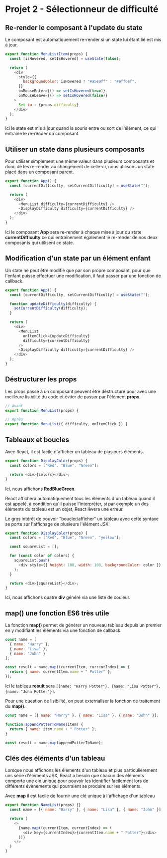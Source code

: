 # Projet 2 - Sélectionneur de difficulté

## Re-render le composant à l'update du state

Le composant est automatiquement re-render si un state lui étant lié est mis à jour.

```js
export function MenuListItem(props) {
  const [isHovered, setIsHovered] = useState(false);

  return (
    <div
      style={{
        backgroundColor: isHovered ? "#a5e9ff" : "#eff0ef",
      }}
      onMouseEnter={() => setIsHovered(true)}
      onMouseLeave={() => setIsHovered(false)}
    >
      Set to : {props.difficulty}
    </div>
  );
}
```

Ici le state est mis à jour quand la souris entre ou sort de l'élément, ce qui entraîne le re-render du composant.

## Utiliser un state dans plusieurs composants

Pour utiliser simplement une même valeur dans plusieurs composants et donc de les re-render au changement de celle-ci, nous utilisons un state placé dans un composant parent.

```js
export function App() {
  const [currentDifficulty, setCurrentDifficulty] = useState("");

  return (
    <div>
      <MenuList difficulty={currentDifficulty} />
      <DisplayDifficulty difficulty={currentDifficulty} />
    </div>
  );
}
```

Ici le composant **App** sera re-render à chaque mise à jour du state **currentDifficulty** ce qui entraînement également le re-render de nos deux composants qui utilisent ce state.

## Modification d'un state par un élément enfant

Un state ne peut être modifié que par son propre composant, pour que l'enfant puisse effectuer une modification, il faut passer par une fonction de callback.

```js
export function App() {
  const [currentDifficulty, setCurrentDifficulty] = useState("");

  function updateDifficulty(difficulty) {
    setCurrentDifficulty(difficulty);
  }

  return (
    <div>
      <MenuList
        onItemClick={updateDifficulty}
        difficulty={currentDifficulty}
      />
      <DisplayDifficulty difficulty={currentDifficulty} />
    </div>
  );
}
```

## Déstructurer les props

Les props passé à un composant peuvent être déstructuré pour avec une meilleure lisibilité du code et éviter de passer par l'élément **props**.

```js
// Avant
export function MenuList(props) {

// Après
export function MenuList({ difficulty, onItemClick }) {
```

## Tableaux et boucles

Avec React, il est facile d'afficher un tableau de plusieurs éléments.

```js
export function DisplayColor(props) {
  const colors = ["Red", "Blue", "Green"];

  return <div>{colors}</div>;
}
```

Ici, nous affichons **RedBlueGreen**.

React affichera automatiquement tous les éléments d'un tableau quand il est appelé, à condition qu'il puisse l'interpréter, si par exemple un des éléments du tableau est un objet, React lèvera une erreur.

Le gros intérêt de pouvoir "boucler/afficher" un tableau avec cette syntaxe se porte sur l'affichage de plusieurs l'élément JSX.

```js
export function DisplayColor(props) {
  const colors = ["Red", "Blue", "Green", "yellow"];

  const squareList = [];

  for (const color of colors) {
    squareList.push(
      <div style={{ height: 100, width: 100, backgroundColor: color }} />
    );
  }

  return <div>{squareList}</div>;
}
```

Ici, nous affichons quatre **div** généré via une liste de couleur.

## map() une fonction ES6 très utile

La fonction **map()** permet de générer un nouveau tableau depuis un premier en y modifiant les éléments via une fonction de callback.

```js
const name = [
  { name: "Harry" },
  { name: "Lisa" },
  { name: "John" }
];

const result = name.map((currentItem, currentIndex) => {
  return { name: currentItem.name + " Potter" };
});
```

Ici le tableau **result** sera `[{name: "Harry Potter"}, {name: "Lisa Potter"}, {name: "John Potter"}]`.

Pour une question de lisibilité, on peut externaliser la fonction de traitement du **map()**.

```js
const name = [{ name: "Harry" }, { name: "Lisa" }, { name: "John" }];

function appendPotterToName(item) {
  return { name: item.name + " Potter" };
}

const result = name.map(appendPotterToName);
```

## Clés des éléments d'un tableau

Lorsque nous affichons les éléments d'un tableau et plus particulièrement uns série d'éléments JSX, React a besoin que chacun des éléments comporte une clé unique pour pouvoir les identifier facilement lors de différents évènements qui pourraient se produire sur les éléments.

Avec **map** il est facile de fournir une clé unique à l'affichage d'un tableau

```js
export function NameList(props) {}
  const name = [{ name: "Harry" }, { name: "Lisa" }, { name: "John" }];

  return (
    <>
      {name.map((currentItem, currentIndex) => (
        <div key={currentIndex}>{currentItem.name + " Potter"}</div>
      ))}
    </>
  )
}
```

